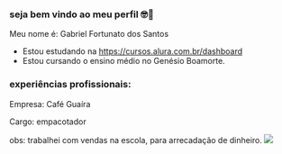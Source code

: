 ### seja bem vindo ao meu perfil 🤓🦅 ###

Meu nome é: Gabriel Fortunato dos Santos
- Estou estudando na https://cursos.alura.com.br/dashboard
- Estou cursando o ensino médio no Genésio Boamorte.


### experiências profissionais: ###

Empresa: Café Guaíra

Cargo: empacotador

obs: trabalhei com vendas na escola, para arrecadação de dinheiro.
![](https://tenor.com/pt-BR/view/corinthians-my-beloved-gif-27534237)
